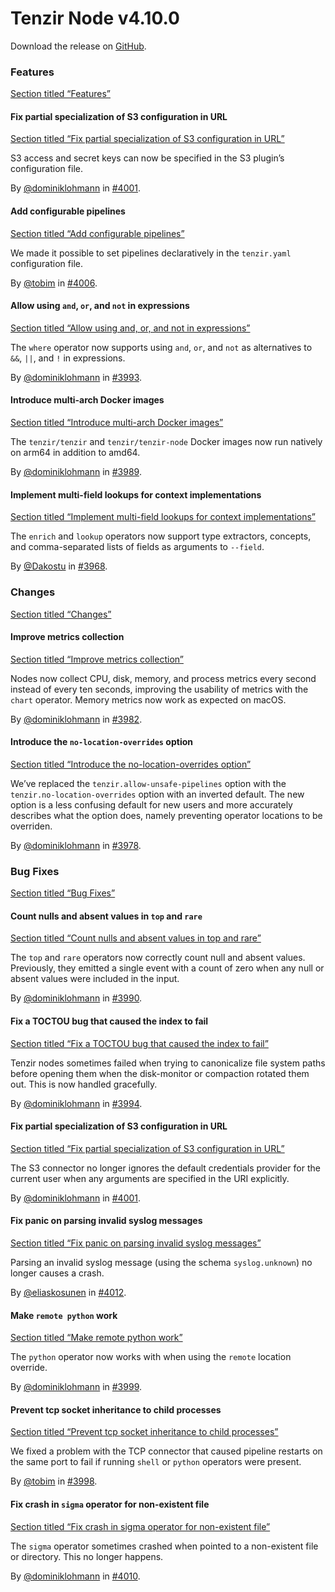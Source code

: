 # Tenzir Node v4.10.0

Download the release on [GitHub](https://github.com/tenzir/tenzir/releases/tag/v4.10.0).

### Features

[Section titled “Features”](#features)

#### Fix partial specialization of S3 configuration in URL

[Section titled “Fix partial specialization of S3 configuration in URL”](#fix-partial-specialization-of-s3-configuration-in-url)

S3 access and secret keys can now be specified in the S3 plugin’s configuration file.

By [@dominiklohmann](https://github.com/dominiklohmann) in [#4001](https://github.com/tenzir/tenzir/pull/4001).

#### Add configurable pipelines

[Section titled “Add configurable pipelines”](#add-configurable-pipelines)

We made it possible to set pipelines declaratively in the `tenzir.yaml` configuration file.

By [@tobim](https://github.com/tobim) in [#4006](https://github.com/tenzir/tenzir/pull/4006).

#### Allow using `and`, `or`, and `not` in expressions

[Section titled “Allow using and, or, and not in expressions”](#allow-using-and-or-and-not-in-expressions)

The `where` operator now supports using `and`, `or`, and `not` as alternatives to `&&`, `||`, and `!` in expressions.

By [@dominiklohmann](https://github.com/dominiklohmann) in [#3993](https://github.com/tenzir/tenzir/pull/3993).

#### Introduce multi-arch Docker images

[Section titled “Introduce multi-arch Docker images”](#introduce-multi-arch-docker-images)

The `tenzir/tenzir` and `tenzir/tenzir-node` Docker images now run natively on arm64 in addition to amd64.

By [@dominiklohmann](https://github.com/dominiklohmann) in [#3989](https://github.com/tenzir/tenzir/pull/3989).

#### Implement multi-field lookups for context implementations

[Section titled “Implement multi-field lookups for context implementations”](#implement-multi-field-lookups-for-context-implementations)

The `enrich` and `lookup` operators now support type extractors, concepts, and comma-separated lists of fields as arguments to `--field`.

By [@Dakostu](https://github.com/Dakostu) in [#3968](https://github.com/tenzir/tenzir/pull/3968).

### Changes

[Section titled “Changes”](#changes)

#### Improve metrics collection

[Section titled “Improve metrics collection”](#improve-metrics-collection)

Nodes now collect CPU, disk, memory, and process metrics every second instead of every ten seconds, improving the usability of metrics with the `chart` operator. Memory metrics now work as expected on macOS.

By [@dominiklohmann](https://github.com/dominiklohmann) in [#3982](https://github.com/tenzir/tenzir/pull/3982).

#### Introduce the `no-location-overrides` option

[Section titled “Introduce the no-location-overrides option”](#introduce-the-no-location-overrides-option)

We’ve replaced the `tenzir.allow-unsafe-pipelines` option with the `tenzir.no-location-overrides` option with an inverted default. The new option is a less confusing default for new users and more accurately describes what the option does, namely preventing operator locations to be overriden.

By [@dominiklohmann](https://github.com/dominiklohmann) in [#3978](https://github.com/tenzir/tenzir/pull/3978).

### Bug Fixes

[Section titled “Bug Fixes”](#bug-fixes)

#### Count nulls and absent values in `top` and `rare`

[Section titled “Count nulls and absent values in top and rare”](#count-nulls-and-absent-values-in-top-and-rare)

The `top` and `rare` operators now correctly count null and absent values. Previously, they emitted a single event with a count of zero when any null or absent values were included in the input.

By [@dominiklohmann](https://github.com/dominiklohmann) in [#3990](https://github.com/tenzir/tenzir/pull/3990).

#### Fix a TOCTOU bug that caused the index to fail

[Section titled “Fix a TOCTOU bug that caused the index to fail”](#fix-a-toctou-bug-that-caused-the-index-to-fail)

Tenzir nodes sometimes failed when trying to canonicalize file system paths before opening them when the disk-monitor or compaction rotated them out. This is now handled gracefully.

By [@dominiklohmann](https://github.com/dominiklohmann) in [#3994](https://github.com/tenzir/tenzir/pull/3994).

#### Fix partial specialization of S3 configuration in URL

[Section titled “Fix partial specialization of S3 configuration in URL”](#fix-partial-specialization-of-s3-configuration-in-url-1)

The S3 connector no longer ignores the default credentials provider for the current user when any arguments are specified in the URI explicitly.

By [@dominiklohmann](https://github.com/dominiklohmann) in [#4001](https://github.com/tenzir/tenzir/pull/4001).

#### Fix panic on parsing invalid syslog messages

[Section titled “Fix panic on parsing invalid syslog messages”](#fix-panic-on-parsing-invalid-syslog-messages)

Parsing an invalid syslog message (using the schema `syslog.unknown`) no longer causes a crash.

By [@eliaskosunen](https://github.com/eliaskosunen) in [#4012](https://github.com/tenzir/tenzir/pull/4012).

#### Make `remote python` work

[Section titled “Make remote python work”](#make-remote-python-work)

The `python` operator now works with when using the `remote` location override.

By [@dominiklohmann](https://github.com/dominiklohmann) in [#3999](https://github.com/tenzir/tenzir/pull/3999).

#### Prevent tcp socket inheritance to child processes

[Section titled “Prevent tcp socket inheritance to child processes”](#prevent-tcp-socket-inheritance-to-child-processes)

We fixed a problem with the TCP connector that caused pipeline restarts on the same port to fail if running `shell` or `python` operators were present.

By [@tobim](https://github.com/tobim) in [#3998](https://github.com/tenzir/tenzir/pull/3998).

#### Fix crash in `sigma` operator for non-existent file

[Section titled “Fix crash in sigma operator for non-existent file”](#fix-crash-in-sigma-operator-for-non-existent-file)

The `sigma` operator sometimes crashed when pointed to a non-existent file or directory. This no longer happens.

By [@dominiklohmann](https://github.com/dominiklohmann) in [#4010](https://github.com/tenzir/tenzir/pull/4010).